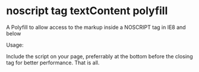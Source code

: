 noscript tag textContent polyfill
===============================

A Polyfill to allow access to the markup inside a NOSCRIPT tag in IE8 and below

Usage:

Include the script on your page, preferrably at the bottom before the closing <body> tag for better performance. That is all.
